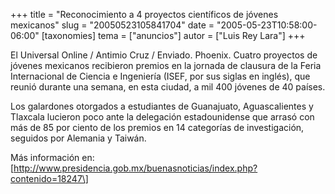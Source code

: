 +++
title = "Reconocimiento a 4 proyectos científicos de jóvenes mexicanos"
slug = "20050523105841704"
date = "2005-05-23T10:58:00-06:00"
[taxonomies]
tema = ["anuncios"]
autor = ["Luis Rey Lara"]
+++

El Universal Online / Antimio Cruz / Enviado. Phoenix. Cuatro proyectos
de jóvenes mexicanos recibieron premios en la jornada de clausura de la
Feria Internacional de Ciencia e Ingeniería (ISEF, por sus siglas en
inglés), que reunió durante una semana, en esta ciudad, a mil 400
jóvenes de 40 países.

Los galardones otorgados a estudiantes de Guanajuato, Aguascalientes y
Tlaxcala lucieron poco ante la delegación estadounidense que arrasó con
más de 85 por ciento de los premios en 14 categorías de investigación,
seguidos por Alemania y Taiwán.

Más información en:
\[http://www.presidencia.gob.mx/buenasnoticias/index.php?contenido=18247\]

